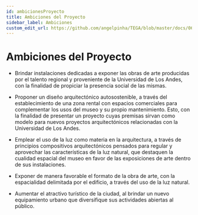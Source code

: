 ```yaml
---
id: ambicionesProyecto
title: Ambiciones del Proyecto
sidebar_label: Ambiciones
custom_edit_url: https://github.com/angelpinha/TEGA/blob/master/docs/06-ambicionesProyecto.md
---
```


# Ambiciones del Proyecto

- Brindar instalaciones dedicadas a exponer las obras de arte producidas por el talento regional y proveniente de la Universidad de Los Andes, con la finalidad de propiciar la presencia social de las mismas.

- Proponer un diseño arquitectónico autosostenible, a través del establecimiento de una zona rental con espacios comerciales para complementar los usos del museo y su propio mantenimiento. Esto, con la finalidad de presentar un proyecto cuyas premisas sirvan como modelo para nuevos proyectos arquitectónicos relacionadas con la Universidad de Los Andes.

- Emplear el uso de la luz como materia en la arquitectura, a través de principios compositivos arquitectónicos pensados para regular y aprovechar las características de la luz natural, que destaquen la cualidad espacial del museo en favor de las exposiciones de arte dentro de sus instalaciones.

- Exponer de manera favorable el formato de la obra de arte, con la espacialidad delimitada por el edificio, a través del uso de la luz natural.

- Aumentar el atractivo turístico de la ciudad, al brindar un nuevo equipamiento urbano que diversifique sus actividades abiertas al público.
